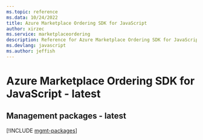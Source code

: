```yaml
---
ms.topic: reference
ms.data: 10/24/2022
title: Azure Marketplace Ordering SDK for JavaScript
author: xirzec
ms.service: marketplaceordering
description: Reference for Azure Marketplace Ordering SDK for JavaScript
ms.devlang: javascript
ms.author: jeffish
---
```

# Azure Marketplace Ordering SDK for JavaScript - latest

## Management packages - latest
[!INCLUDE [mgmt-packages](marketplace-ordering-mgmt-index.md)]